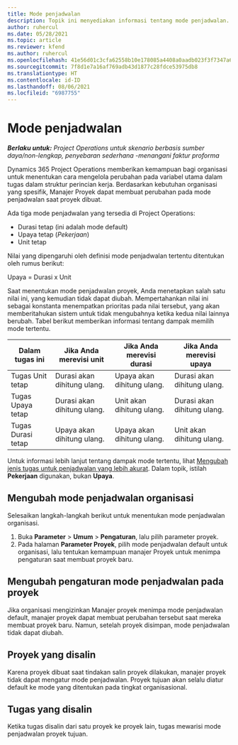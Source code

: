 ```yaml
---
title: Mode penjadwalan
description: Topik ini menyediakan informasi tentang mode penjadwalan.
author: ruhercul
ms.date: 05/28/2021
ms.topic: article
ms.reviewer: kfend
ms.author: ruhercul
ms.openlocfilehash: 41e56d01c3cfa62558b10e178085a4408a0aadb023f3f7347a61d121f542bb08
ms.sourcegitcommit: 7f8d1e7a16af769adb43d1877c28fdce53975db8
ms.translationtype: HT
ms.contentlocale: id-ID
ms.lasthandoff: 08/06/2021
ms.locfileid: "6987755"
---
```

# <a name="scheduling-modes"></a>Mode penjadwalan

_**Berlaku untuk:** Project Operations untuk skenario berbasis sumber daya/non-lengkap, penyebaran sederhana -menangani faktur proforma_


Dynamics 365 Project Operations memberikan kemampuan bagi organisasi untuk menentukan cara mengelola perubahan pada variabel utama dalam tugas dalam struktur perincian kerja. Berdasarkan kebutuhan organisasi yang spesifik, Manajer Proyek dapat membuat perubahan pada mode penjadwalan saat proyek dibuat.

Ada tiga mode penjadwalan yang tersedia di Project Operations:

  - Durasi tetap (ini adalah mode default)
  - Upaya tetap (*Pekerjaan*)
  - Unit tetap

Nilai yang dipengaruhi oleh definisi mode penjadwalan tertentu ditentukan oleh rumus berikut:

  Upaya = Durasi x Unit

Saat menentukan mode penjadwalan proyek, Anda menetapkan salah satu nilai ini, yang kemudian tidak dapat diubah. Mempertahankan nilai ini sebagai konstanta menempatkan prioritas pada nilai tersebut, yang akan memberitahukan sistem untuk tidak mengubahnya ketika kedua nilai lainnya berubah. Tabel berikut memberikan informasi tentang dampak memilih mode tertentu.

| **Dalam tugas ini**             | **Jika Anda merevisi unit**   | **Jika Anda merevisi durasi** | **Jika Anda merevisi upaya**  |
|----------------------|---------------------------|----------------------------|---------------------------|
| Tugas Unit tetap     | Durasi akan dihitung ulang. | Upaya akan dihitung ulang.    | Durasi akan dihitung ulang. |
| Tugas Upaya tetap    | Durasi akan dihitung ulang. | Unit akan dihitung ulang.    | Durasi akan dihitung ulang. |
| Tugas Durasi tetap  | Upaya akan dihitung ulang.   | Upaya akan dihitung ulang.    | Unit akan dihitung ulang.   |

Untuk informasi lebih lanjut tentang dampak mode tertentu, lihat [Mengubah jenis tugas untuk penjadwalan yang lebih akurat](https://support.microsoft.com/en-us/office/change-the-task-type-for-more-accurate-scheduling-b0b969ad-45bc-4e9e-8967-435587548a72). Dalam topik, istilah **Pekerjaan** digunakan, bukan **Upaya**.

## <a name="change-the-organizations-scheduling-mode"></a>Mengubah mode penjadwalan organisasi

Selesaikan langkah-langkah berikut untuk menentukan mode penjadwalan organisasi.

1. Buka **Parameter** \> **Umum** \> **Pengaturan**, lalu pilih parameter proyek. 
2. Pada halaman **Parameter Proyek**, pilih mode penjadwalan default untuk organisasi, lalu tentukan kemampuan manajer Proyek untuk menimpa pengaturan saat membuat proyek baru.

## <a name="change-the-scheduling-mode-setting-on-a-project"></a>Mengubah pengaturan mode penjadwalan pada proyek

Jika organisasi mengizinkan Manajer proyek menimpa mode penjadwalan default, manajer proyek dapat membuat perubahan tersebut saat mereka membuat proyek baru. Namun, setelah proyek disimpan, mode penjadwalan tidak dapat diubah.

## <a name="copied-projects"></a>Proyek yang disalin

Karena proyek dibuat saat tindakan salin proyek dilakukan, manajer proyek tidak dapat mengatur mode penjadwalan. Proyek tujuan akan selalu diatur default ke mode yang ditentukan pada tingkat organisasional.

## <a name="copied-tasks"></a>Tugas yang disalin

Ketika tugas disalin dari satu proyek ke proyek lain, tugas mewarisi mode penjadwalan proyek tujuan.
